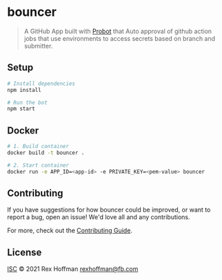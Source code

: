 # bouncer

> A GitHub App built with [Probot](https://github.com/probot/probot) that Auto approval of github action jobs that use environments to access secrets based on branch and submitter.

## Setup

```sh
# Install dependencies
npm install

# Run the bot
npm start
```

## Docker

```sh
# 1. Build container
docker build -t bouncer .

# 2. Start container
docker run -e APP_ID=<app-id> -e PRIVATE_KEY=<pem-value> bouncer
```

## Contributing

If you have suggestions for how bouncer could be improved, or want to report a bug, open an issue! We'd love all and any contributions.

For more, check out the [Contributing Guide](CONTRIBUTING.md).

## License

[ISC](LICENSE) © 2021 Rex Hoffman <rexhoffman@fb.com>
